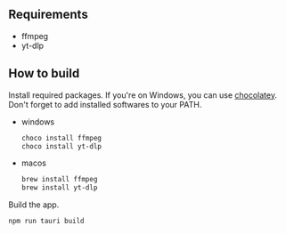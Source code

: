 ## Requirements

- ffmpeg
- yt-dlp

## How to build

Install required packages. If you're on Windows, you can use [chocolatey](https://chocolatey.org/). Don't forget to add installed softwares to your PATH.

- windows
  ```bash
  choco install ffmpeg
  choco install yt-dlp
  ```
- macos
  ```bash
  brew install ffmpeg
  brew install yt-dlp
  ```

Build the app.

```bash
npm run tauri build
```
